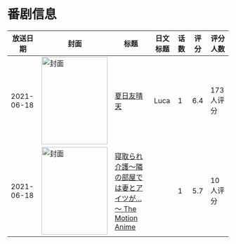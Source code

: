 # 番剧信息

|放送日期|封面|标题|日文标题|话数|评分|评分人数|
|---|---|---|---|---|---|---|
|2021-06-18|<img src="https://lain.bgm.tv/pic/cover/c/d5/83/329165_sc8qQ.jpg" alt="封面" style="width:150px;height:200px;object-fit:cover;">|[夏日友晴天](https://bangumi.tv/subject/329165)|Luca|1|6.4|173人评分|
|2021-06-18|<img src="https://bangumi.tv/img/no_icon_subject.png" alt="封面" style="width:150px;height:200px;object-fit:cover;">|[寝取られ介護～隣の部屋では妻とアイツが…～ The Motion Anime](https://bangumi.tv/subject/348121)||1|5.7|10人评分|
